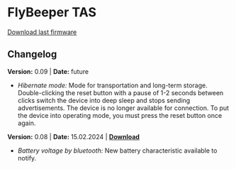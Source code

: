 # FlyBeeper TAS

<a btn href="https://flybeeper.com/fbtas/app_update.0.08.bin" download>Download last firmware</a>
<TheUpdate />

## Changelog

**Version:** 0.09 | **Date:** future

- _Hibernate mode:_ Mode for transportation and long-term storage. Double-clicking the reset button with a pause of 1-2 seconds between clicks switch the device into deep sleep and stops sending advertisements. The device is no longer available for connection. To put the device into operating mode, you must press the reset button once again.

**Version:** 0.08 | **Date:** 15.02.2024 | [**Download**](https://flybeeper.com/fbtas/app_update.0.08.bin)

- _Battery voltage by bluetooth:_ New battery characteristic available to notify.
